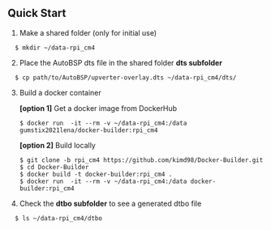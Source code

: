 ## Quick Start 
1. Make a shared folder (only for initial use)
```
  $ mkdir ~/data-rpi_cm4
```
2. Place the AutoBSP dts file in the shared folder **dts subfolder**
```
  $ cp path/to/AutoBSP/upverter-overlay.dts ~/data-rpi_cm4/dts/
```
3. Build a docker container

   **[option 1]** Get a docker image from DockerHub
    ```
    $ docker run  -it --rm -v ~/data-rpi_cm4:/data gumstix2021lena/docker-builder:rpi_cm4
    ```

   **[option 2]** Build locally
    ```
    $ git clone -b rpi_cm4 https://github.com/kimd98/Docker-Builder.git
    $ cd Docker-Builder
    $ docker build -t docker-builder:rpi_cm4 .
    $ docker run  -it --rm -v ~/data-rpi_cm4:/data docker-builder:rpi_cm4
    ```

4. Check the **dtbo subfolder** to see a generated dtbo file
```
  $ ls ~/data-rpi_cm4/dtbo
```
